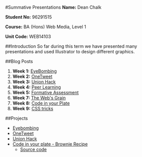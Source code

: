 #Summative Presentations
**Name:** Dean Chalk

**Student No:** 96291515

**Course:** BA (Hons) Web Media, Level 1

**Unit Code:** WEB14103

##Introduction
So far during this term we have presented many presentations and used Illustrator to design different graphics.

##Blog Posts
1. **Week 1:** [EyeBombing](https://medium.com/@deanlc/eyebombing-d0e7ba21011c#.kuum4gz68)
2. **Week 2:** [OneTweet](https://medium.com/@deanlc/onetweet-fe96f8b0f750#.b7c458a5z)
3. **Week 3:** [Union Hack](https://medium.com/@deanlc/the-union-hack-a971dea8cb49#.fix8hygqm)
4. **Week 4:** [Peer Learning](https://medium.com/@deanlc/peer-learning-9b2fb760f294#.938mbq17e)
5. **Week 5:** [Formative Assessment](https://medium.com/@deanlc/formative-assessment-dcbb09141415#.1llgj6r4x)
7. **Week 7:** [The Web's Grain](https://medium.com/@deanlc/the-web-s-grain-9000a6d0b7eb#.q18m0x6qg)
8. **Week 8:** [Code in your Plate](https://medium.com/@deanlc/code-in-your-plate-81c0c98b5089#.cn8agvexg)
9. **Week 9:** [CSS tricks](https://medium.com/@deanlc/how-to-centre-elements-183fb5771d4d#.hkffhdye1)

##Projects
- [Eyebombing](https://docs.google.com/a/students.rave.ac.uk/presentation/d/1fKzT6UncrZ4-Eq9HKPfxZni0BBSqnteSGG5pQrK8uw4/edit?usp=sharing)
- [OneTweet](https://docs.google.com/a/students.rave.ac.uk/presentation/d/14LiWliQ7ZrVYr-d4z4AT8vJZ2vJO6E1knxZD6uvf8ZU/edit?usp=sharing)
- [Union Hack](https://docs.google.com/a/students.rave.ac.uk/presentation/d/1wpCSnG4Iu_bIg69B5_zRYUI66WXLWFX2LX4Mx9IauzU/edit?usp=sharing)
- [Code in your plate - Brownie Recipe
](https://d157rqmxrxj6ey.cloudfront.net/onaed/16155/)
	- [Source code](https://github.com/deanlc/Summative-Presentation/tree/master/Brownie%20Recipe)